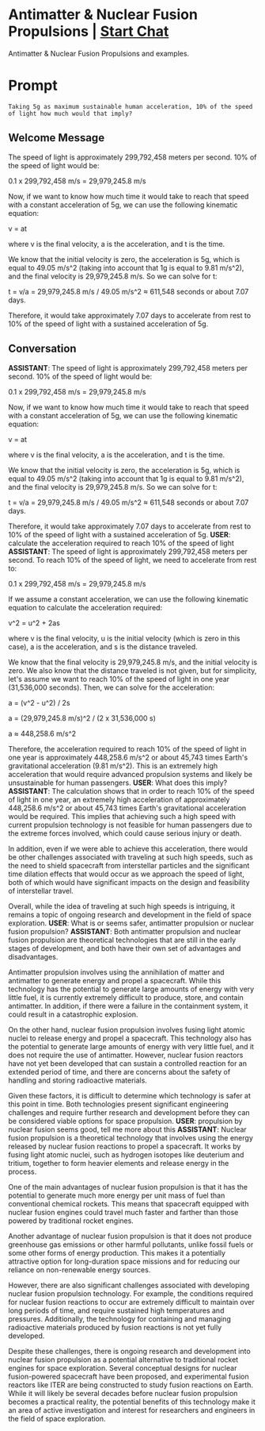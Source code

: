 

# Antimatter & Nuclear Fusion Propulsions | [Start Chat](https://gptcall.net/chat.html?data=%7B%22contact%22%3A%7B%22id%22%3A%22DFM8GiMJzYfI_xynij85g%22%2C%22flow%22%3Atrue%7D%7D)
Antimatter & Nuclear Fusion Propulsions and examples.

# Prompt

```
Taking 5g as maximum sustainable human acceleration, 10% of the speed of light how much would that imply?
```

## Welcome Message
The speed of light is approximately 299,792,458 meters per second. 10% of the speed of light would be:



0.1 x 299,792,458 m/s = 29,979,245.8 m/s



Now, if we want to know how much time it would take to reach that speed with a constant acceleration of 5g, we can use the following kinematic equation:



v = at



where v is the final velocity, a is the acceleration, and t is the time.



We know that the initial velocity is zero, the acceleration is 5g, which is equal to 49.05 m/s^2 (taking into account that 1g is equal to 9.81 m/s^2), and the final velocity is 29,979,245.8 m/s. So we can solve for t:



t = v/a = 29,979,245.8 m/s / 49.05 m/s^2 ≈ 611,548 seconds or about 7.07 days.



Therefore, it would take approximately 7.07 days to accelerate from rest to 10% of the speed of light with a sustained acceleration of 5g.

## Conversation

**ASSISTANT**: The speed of light is approximately 299,792,458 meters per second. 10% of the speed of light would be:



0.1 x 299,792,458 m/s = 29,979,245.8 m/s



Now, if we want to know how much time it would take to reach that speed with a constant acceleration of 5g, we can use the following kinematic equation:



v = at



where v is the final velocity, a is the acceleration, and t is the time.



We know that the initial velocity is zero, the acceleration is 5g, which is equal to 49.05 m/s^2 (taking into account that 1g is equal to 9.81 m/s^2), and the final velocity is 29,979,245.8 m/s. So we can solve for t:



t = v/a = 29,979,245.8 m/s / 49.05 m/s^2 ≈ 611,548 seconds or about 7.07 days.



Therefore, it would take approximately 7.07 days to accelerate from rest to 10% of the speed of light with a sustained acceleration of 5g.
**USER**: calculate the acceleration required to reach 10% of the speed of light
**ASSISTANT**: The speed of light is approximately 299,792,458 meters per second. To reach 10% of the speed of light, we need to accelerate from rest to:



0.1 x 299,792,458 m/s = 29,979,245.8 m/s



If we assume a constant acceleration, we can use the following kinematic equation to calculate the acceleration required:



v^2 = u^2 + 2as



where v is the final velocity, u is the initial velocity (which is zero in this case), a is the acceleration, and s is the distance traveled.



We know that the final velocity is 29,979,245.8 m/s, and the initial velocity is zero. We also know that the distance traveled is not given, but for simplicity, let's assume we want to reach 10% of the speed of light in one year (31,536,000 seconds). Then, we can solve for the acceleration:



a = (v^2 - u^2) / 2s

a = (29,979,245.8 m/s)^2 / (2 x 31,536,000 s)

a ≈ 448,258.6 m/s^2



Therefore, the acceleration required to reach 10% of the speed of light in one year is approximately 448,258.6 m/s^2 or about 45,743 times Earth's gravitational acceleration (9.81 m/s^2). This is an extremely high acceleration that would require advanced propulsion systems and likely be unsustainable for human passengers.
**USER**: What does this imply?
**ASSISTANT**: The calculation shows that in order to reach 10% of the speed of light in one year, an extremely high acceleration of approximately 448,258.6 m/s^2 or about 45,743 times Earth's gravitational acceleration would be required. This implies that achieving such a high speed with current propulsion technology is not feasible for human passengers due to the extreme forces involved, which could cause serious injury or death. 



In addition, even if we were able to achieve this acceleration, there would be other challenges associated with traveling at such high speeds, such as the need to shield spacecraft from interstellar particles and the significant time dilation effects that would occur as we approach the speed of light, both of which would have significant impacts on the design and feasibility of interstellar travel.



Overall, while the idea of traveling at such high speeds is intriguing, it remains a topic of ongoing research and development in the field of space exploration.
**USER**: What is or seems safer, antimatter propulsion or nuclear fusion propulsion?
**ASSISTANT**: Both antimatter propulsion and nuclear fusion propulsion are theoretical technologies that are still in the early stages of development, and both have their own set of advantages and disadvantages.



Antimatter propulsion involves using the annihilation of matter and antimatter to generate energy and propel a spacecraft. While this technology has the potential to generate large amounts of energy with very little fuel, it is currently extremely difficult to produce, store, and contain antimatter. In addition, if there were a failure in the containment system, it could result in a catastrophic explosion.



On the other hand, nuclear fusion propulsion involves fusing light atomic nuclei to release energy and propel a spacecraft. This technology also has the potential to generate large amounts of energy with very little fuel, and it does not require the use of antimatter. However, nuclear fusion reactors have not yet been developed that can sustain a controlled reaction for an extended period of time, and there are concerns about the safety of handling and storing radioactive materials.



Given these factors, it is difficult to determine which technology is safer at this point in time. Both technologies present significant engineering challenges and require further research and development before they can be considered viable options for space propulsion.
**USER**: propulsion by nuclear fusion seems good, tell me more about this
**ASSISTANT**: Nuclear fusion propulsion is a theoretical technology that involves using the energy released by nuclear fusion reactions to propel a spacecraft. It works by fusing light atomic nuclei, such as hydrogen isotopes like deuterium and tritium, together to form heavier elements and release energy in the process.



One of the main advantages of nuclear fusion propulsion is that it has the potential to generate much more energy per unit mass of fuel than conventional chemical rockets. This means that spacecraft equipped with nuclear fusion engines could travel much faster and farther than those powered by traditional rocket engines.



Another advantage of nuclear fusion propulsion is that it does not produce greenhouse gas emissions or other harmful pollutants, unlike fossil fuels or some other forms of energy production. This makes it a potentially attractive option for long-duration space missions and for reducing our reliance on non-renewable energy sources.



However, there are also significant challenges associated with developing nuclear fusion propulsion technology. For example, the conditions required for nuclear fusion reactions to occur are extremely difficult to maintain over long periods of time, and require sustained high temperatures and pressures. Additionally, the technology for containing and managing radioactive materials produced by fusion reactions is not yet fully developed.



Despite these challenges, there is ongoing research and development into nuclear fusion propulsion as a potential alternative to traditional rocket engines for space exploration. Several conceptual designs for nuclear fusion-powered spacecraft have been proposed, and experimental fusion reactors like ITER are being constructed to study fusion reactions on Earth. While it will likely be several decades before nuclear fusion propulsion becomes a practical reality, the potential benefits of this technology make it an area of active investigation and interest for researchers and engineers in the field of space exploration.

